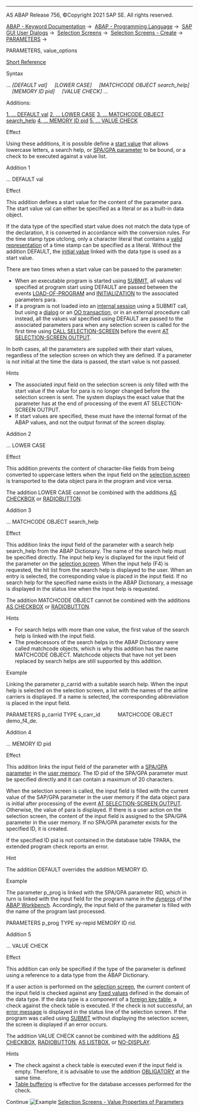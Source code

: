   

* * *

AS ABAP Release 756, ©Copyright 2021 SAP SE. All rights reserved.

[ABAP - Keyword Documentation](javascript:call_link\('abenabap.htm'\)) →  [ABAP - Programming Language](javascript:call_link\('abenabap_reference.htm'\)) →  [SAP GUI User Dialogs](javascript:call_link\('abenabap_screens.htm'\)) →  [Selection Screens](javascript:call_link\('abenselection_screen.htm'\)) →  [Selection Screens - Create](javascript:call_link\('abenselection_screen_create.htm'\)) →  [PARAMETERS](javascript:call_link\('abapparameters.htm'\)) → 

PARAMETERS, value\_options

[Short Reference](javascript:call_link\('abapparameters_shortref.htm'\))

Syntax

... *\[*DEFAULT val*\]*
    *\[*LOWER CASE*\]*
    *\[*MATCHCODE OBJECT search\_help*\]*
    *\[*MEMORY ID pid*\]*
    *\[*VALUE CHECK*\]* ...

Additions:

[1\. ... DEFAULT val](#!ABAP_ADDITION_1@1@)
[2\. ... LOWER CASE](#!ABAP_ADDITION_2@2@)
[3\. ... MATCHCODE OBJECT search\_help](#!ABAP_ADDITION_3@3@)
[4\. ... MEMORY ID pid](#!ABAP_ADDITION_4@4@)
[5\. ... VALUE CHECK](#!ABAP_ADDITION_5@5@)

Effect

Using these additions, it is possible define a [start value](javascript:call_link\('abenstart_value_glosry.htm'\) "Glossary Entry") that allows lowercase letters, a search help, or [SPA/GPA parameter](javascript:call_link\('abenspa_gpa_parameter_glosry.htm'\) "Glossary Entry") to be bound, or a check to be executed against a value list.

Addition 1   

... DEFAULT val

Effect

This addition defines a start value for the content of the parameter para. The start value val can either be specified as a literal or as a built-in data object.

If the data type of the specified start value does not match the data type of the declaration, it is converted in accordance with the conversion rules. For the time stamp type utclong, only a character literal that contains a [valid representation](javascript:call_link\('abents_value.htm'\)) of a time stamp can be specified as a literal. Without the addition DEFAULT, the [initial value](javascript:call_link\('abeninitial_value_glosry.htm'\) "Glossary Entry") linked with the data type is used as a start value.

There are two times when a start value can be passed to the parameter:

-   When an executable program is started using [SUBMIT](javascript:call_link\('abapsubmit.htm'\)), all values val specified at program start using DEFAULT are passed between the events [LOAD-OF-PROGRAM](javascript:call_link\('abapload-of-program.htm'\)) and [INITIALIZATION](javascript:call_link\('abapinitialization.htm'\)) to the associated parameters para.
-   If a program is not loaded into an [internal session](javascript:call_link\('abeninternal_session_glosry.htm'\) "Glossary Entry") using a SUBMIT call, but using a [dialog](javascript:call_link\('abendialog_transaction_glosry.htm'\) "Glossary Entry") or an [OO transaction](javascript:call_link\('abenoo_transaction_glosry.htm'\) "Glossary Entry"), or in an external procedure call instead, all the values val specified using DEFAULT are passed to the associated parameters para when any selection screen is called for the first time using [CALL SELECTION-SCREEN](javascript:call_link\('abapcall_selection_screen.htm'\)) before the event [AT SELECTION-SCREEN OUTPUT](javascript:call_link\('abapat_selection-screen.htm'\)).

In both cases, all the parameters are supplied with their start values, regardless of the selection screen on which they are defined. If a parameter is not initial at the time the data is passed, the start value is not passed.

Hints

-   The associated input field on the selection screen is only filled with the start value if the value for para is no longer changed before the selection screen is sent. The system displays the exact value that the parameter has at the end of processing of the event AT SELECTION-SCREEN OUTPUT.
-   If start values are specified, these must have the internal format of the ABAP values, and not the output format of the screen display.

Addition 2   

... LOWER CASE

Effect

This addition prevents the content of character-like fields from being converted to uppercase letters when the input field on the [selection screen](javascript:call_link\('abenselection_screen_glosry.htm'\) "Glossary Entry") is transported to the data object para in the program and vice versa.

The addition LOWER CASE cannot be combined with the additions [AS CHECKBOX](javascript:call_link\('abapparameters_screen.htm'\)) or [RADIOBUTTON](javascript:call_link\('abapparameters_screen.htm'\)).

Addition 3   

... MATCHCODE OBJECT search\_help

Effect

This addition links the input field of the parameter with a search help search\_help from the ABAP Dictionary. The name of the search help must be specified directly. The input help key is displayed for the input field of the parameter on the [selection screen](javascript:call_link\('abenselection_screen_glosry.htm'\) "Glossary Entry"). When the input help (F4) is requested, the hit list from the search help is displayed to the user. When an entry is selected, the corresponding value is placed in the input field. If no search help for the specified name exists in the ABAP Dictionary, a message is displayed in the status line when the input help is requested.

The addition MATCHCODE OBJECT cannot be combined with the additions [AS CHECKBOX](javascript:call_link\('abapparameters_screen.htm'\)) or [RADIOBUTTON](javascript:call_link\('abapparameters_screen.htm'\)).

Hints

-   For search helps with more than one value, the first value of the search help is linked with the input field.
-   The predecessors of the search helps in the ABAP Dictionary were called matchcode objects, which is why this addition has the name MATCHCODE OBJECT. Matchcode objects that have not yet been replaced by search helps are still supported by this addition.

Example

Linking the parameter p\_carrid with a suitable search help. When the input help is selected on the selection screen, a list with the names of the airline carriers is displayed. If a name is selected, the corresponding abbreviation is placed in the input field.

PARAMETERS p\_carrid TYPE s\_carr\_id
           MATCHCODE OBJECT demo\_f4\_de.

Addition 4   

... MEMORY ID pid

Effect

This addition links the input field of the parameter with a [SPA/GPA parameter](javascript:call_link\('abenspa_gpa_parameter_glosry.htm'\) "Glossary Entry") in the [user memory](javascript:call_link\('abenuser_memory_glosry.htm'\) "Glossary Entry"). The ID pid of the SPA/GPA parameter must be specified directly and it can contain a maximum of 20 characters.

When the selection screen is called, the input field is filled with the current value of the SAP/GPA parameter in the user memory if the data object para is initial after processing of the event [AT SELECTION-SCREEN OUTPUT](javascript:call_link\('abapselection-screen.htm'\)). Otherwise, the value of para is displayed. If there is a user action on the selection screen, the content of the input field is assigned to the SPA/GPA parameter in the user memory. If no SPA/GPA parameter exists for the specified ID, it is created.

If the specified ID pid is not contained in the database table TPARA, the extended program check reports an error.

Hint

The addition DEFAULT overrides the addition MEMORY ID.

Example

The parameter p\_prog is linked with the SPA/GPA parameter RID, which in turn is linked with the input field for the program name in the [dynpros](javascript:call_link\('abendynpro_glosry.htm'\) "Glossary Entry") of the [ABAP Workbench](javascript:call_link\('abenabap_workbench_glosry.htm'\) "Glossary Entry"). Accordingly, the input field of the parameter is filled with the name of the program last processed.

PARAMETERS p\_prog TYPE sy-repid MEMORY ID rid.

Addition 5   

... VALUE CHECK

Effect

This addition can only be specified if the type of the parameter is defined using a reference to a data type from the ABAP Dictionary.

If a user action is performed on the [selection screen](javascript:call_link\('abenselection_screen_glosry.htm'\) "Glossary Entry"), the current content of the input field is checked against any [fixed values](javascript:call_link\('abenfixed_value_glosry.htm'\) "Glossary Entry") defined in the domain of the data type. If the data type is a component of a [foreign key table](javascript:call_link\('abenforeign_key_table_glosry.htm'\) "Glossary Entry"), a check against the check table is executed. If the check is not successful, an [error message](javascript:call_link\('abenerror_message_glosry.htm'\) "Glossary Entry") is displayed in the status line of the selection screen. If the program was called using [SUBMIT](javascript:call_link\('abapsubmit.htm'\)) without displaying the selection screen, the screen is displayed if an error occurs.

The addition VALUE CHECK cannot be combined with the additions [AS CHECKBOX](javascript:call_link\('abapparameters_screen.htm'\)), [RADIOBUTTON](javascript:call_link\('abapparameters_screen.htm'\)), [AS LISTBOX](javascript:call_link\('abapparameters_screen.htm'\)), or [NO-DISPLAY](javascript:call_link\('abapparameters_screen.htm'\)).

Hints

-   The check against a check table is executed even if the input field is empty. Therefore, it is advisable to use the addition [OBLIGATORY](javascript:call_link\('abapparameters_screen.htm'\)) at the same time.
-   [Table buffering](javascript:call_link\('abentable_buffering_glosry.htm'\) "Glossary Entry") is effective for the database accesses performed for the check.

Continue
![Example](exa.gif "Example") [Selection Screens - Value Properties of Parameters](javascript:call_link\('abensel_screen_param_value_abexa.htm'\))